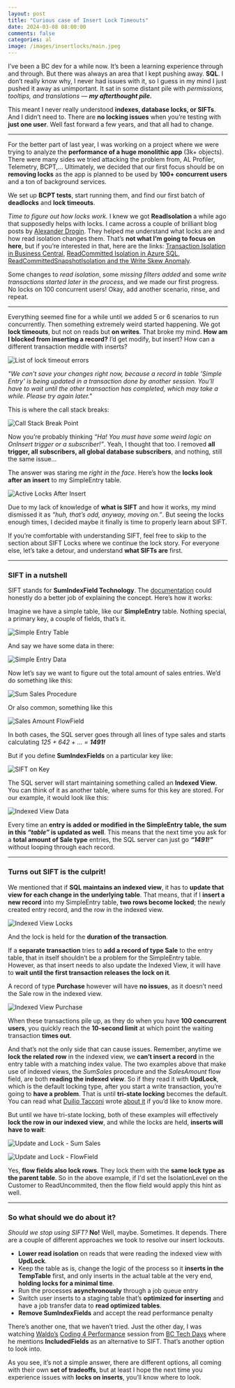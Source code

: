 ```yaml
---
layout: post
title: "Curious case of Insert Lock Timeouts"
date: 2024-03-08 08:00:00
comments: false
categories: al
image: /images/insertlocks/main.jpeg
---
```

I’ve been a BC dev for a while now. It’s been a learning experience through and through. But there was always an area that I kept pushing away. **SQL**. I don’t really know why, I never had issues with it, so I guess in my mind I just pushed it away as unimportant. It sat in some distant pile with *permissions, tooltips, and translations* — ***my afterthought pile.***

This meant I never really understood **indexes, database locks, or SIFTs**. And I didn’t need to. There are **no locking issues** when you’re testing with **just one user**. Well fast forward a few years, and that all had to change.

<hr/>

For the better part of last year, I was working on a project where we were trying to analyze the **performance of a huge monolithic app** (3k+ objects). There were many sides we tried attacking the problem from, AL Profiler, Telemetry, BCPT,… Ultimately, we decided that our first focus should be on **removing locks** as the app is planned to be used by **100+ concurrent users** and a ton of background services.

We set up **BCPT tests**, start running them, and find our first batch of **deadlocks** and **lock timeouts**.

*Time to figure out how locks work.* I knew we got **ReadIsolation** a while ago that supposedly helps with locks. I came across a couple of brilliant blog posts by [Alexander Drogin][alexanderdrogin]. They helped me understand what locks are and how read isolation changes them. That’s **not what I’m going to focus on here**, but if you’re interested in that, here are the links: [Transaction Isolation in Business Central][isolationpart1], [ReadCommitted Isolation in Azure SQL][isolationpart2], [ReadCommittedSnapshotIsolation and the Write Skew Anomaly][isolationpart3].

Some changes to *read isolation*, some *missing filters added* and some *write transactions started later in the process*, and we made our first progress. No locks on 100 concurrent users! Okay, add another scenario, rinse, and repeat.

<hr/>

Everything seemed fine for a while until we added 5 or 6 scenarios to run concurrently. Then something extremely weird started happening. We got **lock timeouts**, but not on reads but **on writes**. That broke my mind. **How am I blocked from inserting a record?** I’d get modify, but insert? How can a different transaction meddle with inserts?

![List of lock timeout errors](/images/insertlocks/error-list.png)

*"We can't save your changes right now, because a record in table 'Simple Entry' is being updated in a transaction done by another session. You'll have to wait until the other transaction has completed, which may take a while. Please try again later."*

This is where the call stack breaks:

![Call Stack Break Point](/images/insertlocks/callstack-break.png)

Now you’re probably thinking *“Ha! You must have some weird logic on OnInsert trigger or a subscriber!”*. Yeah, I thought that too. I removed **all trigger, all subscribers, all global database subscribers**, and nothing, still the same issue…

The answer was staring me *right in the face*. Here’s how the **locks look after an insert** to my SimpleEntry table.

![Active Locks After Insert](/images/insertlocks/active-locks.png)

Due to my lack of knowledge of **what is SIFT** and how it works, my mind dismissed it as *“huh, that’s odd, anyway, moving on.”*. But seeing the locks enough times, I decided maybe it finally is time to properly learn about SIFT.

If you’re comfortable with understanding SIFT, feel free to skip to the section about SIFT Locks where we continue the lock story. For everyone else, let’s take a detour, and understand **what SIFTs are** first.

<hr/>

### SIFT in a nutshell

SIFT stands for **SumIndexField Technology**. The [documentation][siftdocs] could honestly do a better job of explaining the concept. Here’s how it works:

Imagine we have a simple table, like our **SimpleEntry** table. Nothing special, a primary key, a couple of fields, that’s it. 

![Simple Entry Table](/images/insertlocks/simple-entry-table.png)

And say we have some data in there:

![Simple Entry Data](/images/insertlocks/simple-entry-data.png)

Now let’s say we want to figure out the total amount of sales entries. We’d do something like this:

![Sum Sales Procedure](/images/insertlocks/sum-sales-org.png)

Or also common, something like this

![Sales Amount FlowField](/images/insertlocks/flowfield.png)

In both cases, the SQL server goes through all lines of type sales and starts calculating *125 + 642 + … = **1491!***

But if you define **SumIndexFields** on a particular key like:

![SIFT on Key](/images/insertlocks/sift-on-key.png)

The SQL server will start maintaining something called an **Indexed View**. You can think of it as another table, where sums for this key are stored. For our example, it would look like this:

![Indexed View Data](/images/insertlocks/indexed-view.png)

Every time an **entry is added or modified in the SimpleEntry table, the sum in this *“table”* is updated as well**. This means that the next time you ask for a **total amount of Sale type** entries, the SQL server can just go ***“1491!”*** without looping through each record.

<hr/>

### Turns out SIFT is the culprit!
We mentioned that if **SQL maintains an indexed view**, it has to **update that view for each change in the underlying table**. That means, that if I **insert a new record** into my SimpleEntry table, **two rows become locked**; the newly created entry record, and the row in the indexed view.

![Indexed View Locks](/images/insertlocks/indexed-view-lock.png)

And the lock is held for the **duration of the transaction**.

If a **separate transaction** tries to **add a record of type Sale** to the entry table, that in itself shouldn’t be a problem for the SimpleEntry table. However, as that insert needs to also update the Indexed View, it will have to **wait until the first transaction releases the lock on it**. 

A record of type **Purchase** however will have **no issues**, as it doesn’t need the Sale row in the indexed view.

![Indexed View Purchase](/images/insertlocks/indexed-view-purchase.png)

When these transactions pile up, as they do when you have **100 concurrent users**, you quickly reach the **10-second limit** at which point the waiting transaction **times out**.

And that’s not the only side that can cause issues. Remember, anytime we **lock the related row** in the indexed view, we **can’t insert a record** in the entry table with a matching index value. The two examples above that make use of indexed views, the *SumSales* procedure and the *SalesAmount* flow field, are both **reading the indexed view**. So if they read it with **UpdLock**, which is the default locking type, after you start a write transaction, you’re going to **have a problem**. That is until **tri-state locking** becomes the default. You can read what [Duilio Tacconi][duiliotacconi] wrote [about it][tristatelocking] if you’d like to know more.

But until we have tri-state locking, both of these examples will effectively **lock the row in our indexed view**, and while the locks are held, **inserts will have to wait**:

![Update and Lock - Sum Sales](/images/insertlocks/update-and-lock-sum-sales.png)

![Update and Lock - FlowField](/images/insertlocks/update-and-lock-flowfield.png)

Yes, **flow fields also lock rows**. They lock them with the **same lock type as the parent table**. So in the above example, if I'd set the IsolationLevel on the Customer to ReadUncommited, then the flow field would apply this hint as well.

<hr/>

### So what should we do about it?
*Should we stop using SIFT?* **No!** Well, maybe. Sometimes. It depends. There are a couple of different approaches we took to resolve our insert lockouts. 
- **Lower read isolation** on reads that were reading the indexed view with **UpdLock**.
- Keep the table as is, change the logic of the process so it **inserts in the TempTable** first, and only inserts in the actual table at the very end, **holding locks for a minimal time**.
- Run the processes **asynchronously** through a job queue entry
- Switch user inserts to a staging table that’s **optimized for inserting** and have a job transfer data to **read optimized tables**.
- **Remove SumIndexFields** and accept the read performance penalty

There’s another one, that we haven’t tried. Just the other day, I was watching [Waldo’s][waldo] [Coding 4 Performance][coding4performance] session from [BC Tech Days][bctechdays] where he mentions **IncludedFields** as an alternative to SIFT. That’s another option to look into.

As you see, it’s not a simple answer, there are different options, all coming with their own **set of tradeoffs**, but at least I hope the next time you experience issues with **locks on inserts**, you’ll know where to look.

[alexanderdrogin]: https://www.linkedin.com/in/alexander-drogin-0635422b/
[isolationpart1]: https://www.keytogoodcode.com/post/transaction-isolation-in-business-central
[isolationpart2]: https://www.keytogoodcode.com/post/readcommitted-isolation-in-azure-sql
[isolationpart3]: https://www.keytogoodcode.com/post/read-committed-snapshot-isolation-and-the-write-skew-anomaly
[siftdocs]: https://learn.microsoft.com/en-us/dynamics365/business-central/dev-itpro/developer/devenv-sift-technology
[duiliotacconi]: https://www.linkedin.com/in/duilio-tacconi-4042999a
[tristatelocking]: https://duiliotacconi.com/2023/11/23/461/
[waldo]: https://www.linkedin.com/in/ericwauters
[coding4performance]: https://youtu.be/E3ADZsisFbE?si=mPtH-c2A8hO0sYhA&t=1003
[bctechdays]: https://www.bctechdays.com/event
